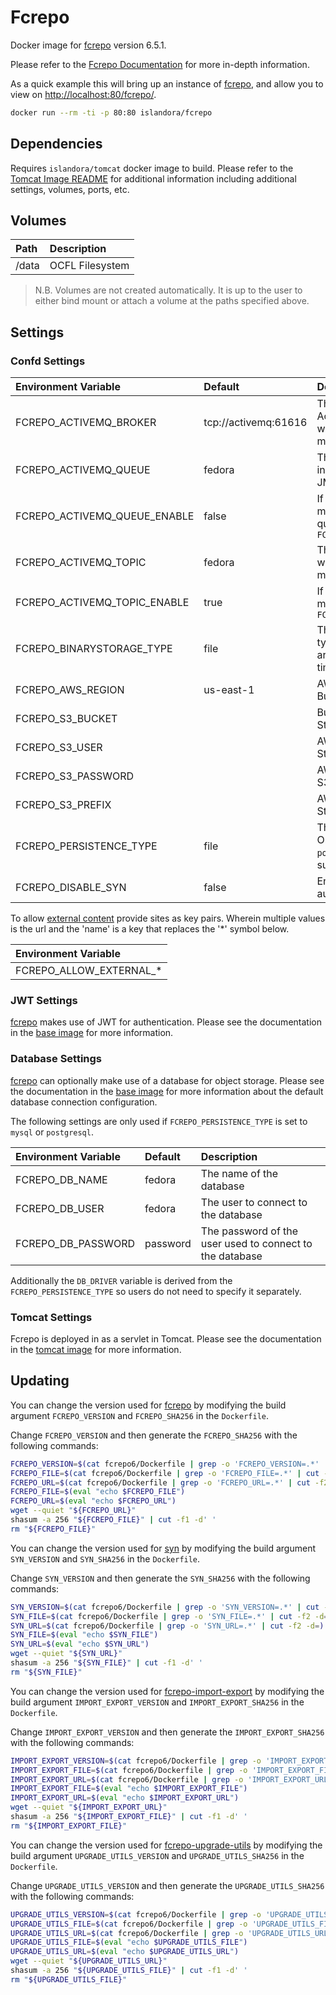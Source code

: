 # Fcrepo

Docker image for [fcrepo] version 6.5.1.

Please refer to the [Fcrepo Documentation] for more in-depth information.

As a quick example this will bring up an instance of [fcrepo], and allow you
to view on <http://localhost:80/fcrepo/>.

```bash
docker run --rm -ti -p 80:80 islandora/fcrepo
```

## Dependencies

Requires `islandora/tomcat` docker image to build. Please refer to the
[Tomcat Image README](../tomcat/README.md) for additional information including
additional settings, volumes, ports, etc.

## Volumes

| Path  | Description     |
| :---- | :-------------- |
| /data | OCFL Filesystem |

> N.B. Volumes are not created automatically. It is up to the user to either bind
> mount or attach a volume at the paths specified above.

## Settings

### Confd Settings

| Environment Variable         | Default              | Description                                                                          |
| :--------------------------- | :------------------- | :----------------------------------------------------------------------------------- |
| FCREPO_ACTIVEMQ_BROKER       | tcp://activemq:61616 | The location of the ActiveMQ Broker in which to publish JMS messages to              |
| FCREPO_ACTIVEMQ_QUEUE        | fedora               | The ActiveMQ Queue in which to publish JMS messages                                  |
| FCREPO_ACTIVEMQ_QUEUE_ENABLE | false                | If `true` publish JMS messages on the queue `FCREPO_ACTIVEMQ_QUEUE`                  |
| FCREPO_ACTIVEMQ_TOPIC        | fedora               | The ActiveMQ Topic in which to publish JMS messages                                  |
| FCREPO_ACTIVEMQ_TOPIC_ENABLE | true                 | If `true` publish JMS messages on the topic `FCREPO_ACTIVEMQ_TOPIC`                  |
| FCREPO_BINARYSTORAGE_TYPE    | file                 | The binary storage type. Only `file` and `s3` are supported at this time             |
| FCREPO_AWS_REGION            | us-east-1            | AWS Region for S3 Bucket                                                             |
| FCREPO_S3_BUCKET             |                      | Bucket to use for S3 Storage                                                         |
| FCREPO_S3_USER               |                      | AWS User for S3 Storage                                                              |
| FCREPO_S3_PASSWORD           |                      | AWS Secret Token for S3 Storage                                                      |
| FCREPO_S3_PREFIX             |                      | AWS Prefix for S3 Storage                                                            |
| FCREPO_PERSISTENCE_TYPE      | file                 | The object store type. Only `file`, `mysql`, `postgresql` are supported at this time |
| FCREPO_DISABLE_SYN           | false                | Enable or disable authentication via [Syn](https://github.com/Islandora/Syn)         |

To allow [external content] provide sites as key pairs. Wherein multiple values
is the url and the 'name' is a key that replaces the '*' symbol below.

| Environment Variable    |
| :---------------------- |
| FCREPO_ALLOW_EXTERNAL_* |

### JWT Settings

[fcrepo] makes use of JWT for authentication. Please see the documentation in
the [base image] for more information.

### Database Settings

[fcrepo] can optionally make use of a database for object storage. Please see
the documentation in the [base image] for more information about the default
database connection configuration.

The following settings are only used if `FCREPO_PERSISTENCE_TYPE` is set to
`mysql` or `postgresql`.

| Environment Variable | Default  | Description                                              |
| :------------------- | :------- | :------------------------------------------------------- |
| FCREPO_DB_NAME       | fedora   | The name of the database                                 |
| FCREPO_DB_USER       | fedora   | The user to connect to the database                      |
| FCREPO_DB_PASSWORD   | password | The password of the user used to connect to the database |

Additionally the `DB_DRIVER` variable is derived from the
`FCREPO_PERSISTENCE_TYPE` so users do not need to specify it separately.

### Tomcat Settings

Fcrepo is deployed in as a servlet in Tomcat. Please see the documentation in
the [tomcat image] for more information.


## Updating

You can change the version used for [fcrepo] by modifying the build argument
`FCREPO_VERSION` and `FCREPO_SHA256` in the `Dockerfile`.

Change `FCREPO_VERSION` and then generate the `FCREPO_SHA256` with the following
commands:

```bash
FCREPO_VERSION=$(cat fcrepo6/Dockerfile | grep -o 'FCREPO_VERSION=.*' | cut -f2 -d=)
FCREPO_FILE=$(cat fcrepo6/Dockerfile | grep -o 'FCREPO_FILE=.*' | cut -f2 -d=)
FCREPO_URL=$(cat fcrepo6/Dockerfile | grep -o 'FCREPO_URL=.*' | cut -f2 -d=)
FCREPO_FILE=$(eval "echo $FCREPO_FILE")
FCREPO_URL=$(eval "echo $FCREPO_URL")
wget --quiet "${FCREPO_URL}"
shasum -a 256 "${FCREPO_FILE}" | cut -f1 -d' '
rm "${FCREPO_FILE}"
```

You can change the version used for [syn] by modifying the build argument
`SYN_VERSION` and `SYN_SHA256` in the `Dockerfile`.

Change `SYN_VERSION` and then generate the `SYN_SHA256` with the following
commands:

```bash
SYN_VERSION=$(cat fcrepo6/Dockerfile | grep -o 'SYN_VERSION=.*' | cut -f2 -d=)
SYN_FILE=$(cat fcrepo6/Dockerfile | grep -o 'SYN_FILE=.*' | cut -f2 -d=)
SYN_URL=$(cat fcrepo6/Dockerfile | grep -o 'SYN_URL=.*' | cut -f2 -d=)
SYN_FILE=$(eval "echo $SYN_FILE")
SYN_URL=$(eval "echo $SYN_URL")
wget --quiet "${SYN_URL}"
shasum -a 256 "${SYN_FILE}" | cut -f1 -d' '
rm "${SYN_FILE}"
```

You can change the version used for [fcrepo-import-export] by modifying the
build argument `IMPORT_EXPORT_VERSION` and `IMPORT_EXPORT_SHA256` in the
`Dockerfile`.

Change `IMPORT_EXPORT_VERSION` and then generate the `IMPORT_EXPORT_SHA256` with
the following commands:

```bash
IMPORT_EXPORT_VERSION=$(cat fcrepo6/Dockerfile | grep -o 'IMPORT_EXPORT_VERSION=.*' | cut -f2 -d=)
IMPORT_EXPORT_FILE=$(cat fcrepo6/Dockerfile | grep -o 'IMPORT_EXPORT_FILE=.*' | cut -f2 -d=)
IMPORT_EXPORT_URL=$(cat fcrepo6/Dockerfile | grep -o 'IMPORT_EXPORT_URL=.*' | cut -f2 -d=)
IMPORT_EXPORT_FILE=$(eval "echo $IMPORT_EXPORT_FILE")
IMPORT_EXPORT_URL=$(eval "echo $IMPORT_EXPORT_URL")
wget --quiet "${IMPORT_EXPORT_URL}"
shasum -a 256 "${IMPORT_EXPORT_FILE}" | cut -f1 -d' '
rm "${IMPORT_EXPORT_FILE}"
```

You can change the version used for [fcrepo-upgrade-utils] by modifying the
build argument `UPGRADE_UTILS_VERSION` and `UPGRADE_UTILS_SHA256` in the
`Dockerfile`.

Change `UPGRADE_UTILS_VERSION` and then generate the `UPGRADE_UTILS_SHA256` with
the following commands:

```bash
UPGRADE_UTILS_VERSION=$(cat fcrepo6/Dockerfile | grep -o 'UPGRADE_UTILS_VERSION=.*' | cut -f2 -d=)
UPGRADE_UTILS_FILE=$(cat fcrepo6/Dockerfile | grep -o 'UPGRADE_UTILS_FILE=.*' | cut -f2 -d=)
UPGRADE_UTILS_URL=$(cat fcrepo6/Dockerfile | grep -o 'UPGRADE_UTILS_URL=.*' | cut -f2 -d=)
UPGRADE_UTILS_FILE=$(eval "echo $UPGRADE_UTILS_FILE")
UPGRADE_UTILS_URL=$(eval "echo $UPGRADE_UTILS_URL")
wget --quiet "${UPGRADE_UTILS_URL}"
shasum -a 256 "${UPGRADE_UTILS_FILE}" | cut -f1 -d' '
rm "${UPGRADE_UTILS_FILE}"
```

[base image]: ../base/README.md
[external content]: https://wiki.lyrasis.org/display/FEDORA6x/External+Content
[Fcrepo Documentation]: https://wiki.lyrasis.org/display/FF
[fcrepo-import-export]: https://github.com/fcrepo-exts/fcrepo-import-export
[fcrepo-upgrade-utils]: https://github.com/fcrepo-exts/fcrepo-upgrade-utils
[fcrepo]: https://github.com/fcrepo/fcrepo
[s3]: https://aws.amazon.com/s3/
[syn]: https://github.com/Islandora-CLAW/Syn
[tomcat image]: ../tomcat/README.md
